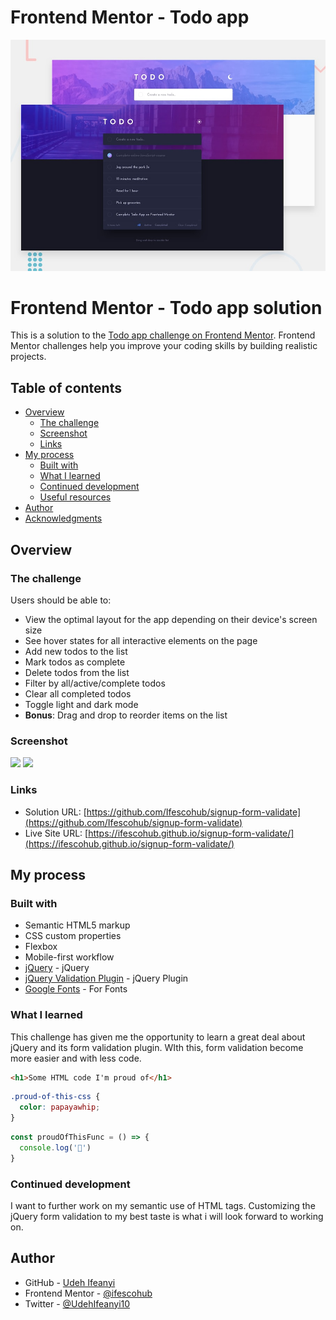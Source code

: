 # Frontend Mentor - Todo app

![Design preview for the Todo app coding challenge](./design/desktop-preview.jpg)

# Frontend Mentor - Todo app solution

This is a solution to the [Todo app challenge on Frontend Mentor](https://www.frontendmentor.io/challenges/todo-app-Su1_KokOW). Frontend Mentor challenges help you improve your coding skills by building realistic projects. 

## Table of contents

- [Overview](#overview)
  - [The challenge](#the-challenge)
  - [Screenshot](#screenshot)
  - [Links](#links)
- [My process](#my-process)
  - [Built with](#built-with)
  - [What I learned](#what-i-learned)
  - [Continued development](#continued-development)
  - [Useful resources](#useful-resources)
- [Author](#author)
- [Acknowledgments](#acknowledgments)


## Overview

### The challenge

Users should be able to:

- View the optimal layout for the app depending on their device's screen size
- See hover states for all interactive elements on the page
- Add new todos to the list
- Mark todos as complete
- Delete todos from the list
- Filter by all/active/complete todos
- Clear all completed todos
- Toggle light and dark mode
- **Bonus**: Drag and drop to reorder items on the list

### Screenshot

![](./images/screenshot1.png)
![](./images/screenshot2.png)


### Links

- Solution URL: [https://github.com/Ifescohub/signup-form-validate](https://github.com/Ifescohub/signup-form-validate)
- Live Site URL: [https://ifescohub.github.io/signup-form-validate/](https://ifescohub.github.io/signup-form-validate/)

## My process

### Built with

- Semantic HTML5 markup
- CSS custom properties
- Flexbox
- Mobile-first workflow
- [jQuery](https://ajax.googleapis.com/ajax/libs/jquery/3.6.0/jquery.min.js/) - jQuery
- [jQuery Validation Plugin](https://cdn.jsdelivr.net/npm/jquery-validation@1.19.5/dist/jquery.validate.js/) - jQuery Plugin
- [Google Fonts](https://fonts.googleapis.com/css2?family=Poppins:wght@400;500;600;700&display=swap/) - For Fonts

### What I learned

This challenge has given me the opportunity to learn a great deal about jQuery and its form validation plugin. WIth this, form validation become more easier and with less code.

```html
<h1>Some HTML code I'm proud of</h1>
```
```css
.proud-of-this-css {
  color: papayawhip;
}
```
```js
const proudOfThisFunc = () => {
  console.log('🎉')
}
```

### Continued development

I want to further work on my semantic use of HTML tags. Customizing the jQuery form validation to my best taste is what i will look forward to working on.

## Author

- GitHub - [Udeh Ifeanyi](https://github.com/Ifescohub)
- Frontend Mentor - [@ifescohub](https://www.frontendmentor.io/profile/Ifescohub)
- Twitter - [@UdehIfeanyi10](https://twitter.com/UdehIfeanyi10)


